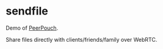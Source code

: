 # sendfile

Demo of [PeerPouch](https://github.com/natevw/PeerPouch).

Share files directly with clients/friends/family over WebRTC.
